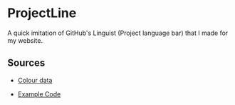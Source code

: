 # ProjectLine

A quick imitation of GitHub's Linguist (Project language bar) that I made for my website.

## Sources

- [Colour data](https://raw.githubusercontent.com/ozh/github-colors/master/colors.json)

- [Example Code](https://medium.com/@bruno.raljic/animated-multi-part-progress-bar-made-from-scratch-with-reactjs-and-css-9c1d6a4dbef7)
